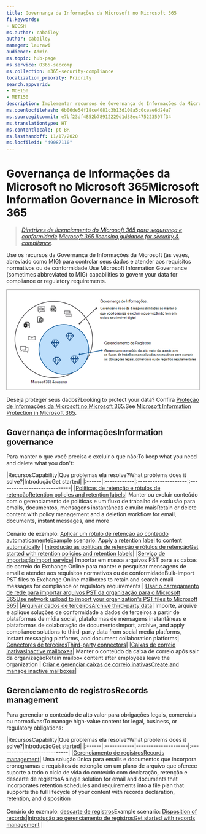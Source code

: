 ```yaml
---
title: Governança de Informações da Microsoft no Microsoft 365
f1.keywords:
- NOCSH
ms.author: cabailey
author: cabailey
manager: laurawi
audience: Admin
ms.topic: hub-page
ms.service: O365-seccomp
ms.collection: m365-security-compliance
localization_priority: Priority
search.appverid:
- MOE150
- MET150
description: Implementar recursos de Governança de Informações da Microsoft para controlar seus dados para conformidade ou requisitos regulatórios.
ms.openlocfilehash: 6b06de54f18ce4081c3b13d108a5c0ceae6d24a7
ms.sourcegitcommit: e7bf23df4852b78912229d1d38ec475223597f34
ms.translationtype: HT
ms.contentlocale: pt-BR
ms.lasthandoff: 11/17/2020
ms.locfileid: "49087110"
---
```

# <a name="microsoft-information-governance-in-microsoft-365"></a><span data-ttu-id="7f887-103">Governança de Informações da Microsoft no Microsoft 365</span><span class="sxs-lookup"><span data-stu-id="7f887-103">Microsoft Information Governance in Microsoft 365</span></span>

><span data-ttu-id="7f887-104">*[Diretrizes de licenciamento do Microsoft 365 para segurança e conformidade](https://aka.ms/ComplianceSD).*</span><span class="sxs-lookup"><span data-stu-id="7f887-104">*[Microsoft 365 licensing guidance for security & compliance](https://aka.ms/ComplianceSD).*</span></span>

<span data-ttu-id="7f887-105">Use os recursos da Governança de Informações da Microsoft (às vezes, abreviado como MIG) para controlar seus dados e atender aos requisitos normativos ou de conformidade.</span><span class="sxs-lookup"><span data-stu-id="7f887-105">Use Microsoft Information Governance (sometimes abbreviated to MIG) capabilities to govern your data for compliance or regulatory requirements.</span></span>

![Controle seus dados: governança de informações e gerenciamento de registros](../media/information-governance-records-management.png)

<span data-ttu-id="7f887-107">Deseja proteger seus dados?</span><span class="sxs-lookup"><span data-stu-id="7f887-107">Looking to protect your data?</span></span> <span data-ttu-id="7f887-108">Confira [Proteção de Informações da Microsoft no Microsoft 365](information-protection.md).</span><span class="sxs-lookup"><span data-stu-id="7f887-108">See [Microsoft Information Protection in Microsoft 365](information-protection.md).</span></span>

## <a name="information-governance"></a><span data-ttu-id="7f887-109">Governança de informações</span><span class="sxs-lookup"><span data-stu-id="7f887-109">Information governance</span></span>

<span data-ttu-id="7f887-110">Para manter o que você precisa e excluir o que não:</span><span class="sxs-lookup"><span data-stu-id="7f887-110">To keep what you need and delete what you don't:</span></span>
 
|<span data-ttu-id="7f887-111">Recursos</span><span class="sxs-lookup"><span data-stu-id="7f887-111">Capability</span></span>|<span data-ttu-id="7f887-112">Que problemas ela resolve?</span><span class="sxs-lookup"><span data-stu-id="7f887-112">What problems does it solve?</span></span>|<span data-ttu-id="7f887-113">Introdução</span><span class="sxs-lookup"><span data-stu-id="7f887-113">Get started</span></span>|
|:------|:------------|:--------------------|:-----------------------------|
|[<span data-ttu-id="7f887-114">Políticas de retenção e rótulos de retenção</span><span class="sxs-lookup"><span data-stu-id="7f887-114">Retention policies and retention labels</span></span>](retention.md)| <span data-ttu-id="7f887-115">Manter ou excluir conteúdo com o gerenciamento de políticas e um fluxo de trabalho de exclusão para emails, documentos, mensagens instantâneas e muito mais</span><span class="sxs-lookup"><span data-stu-id="7f887-115">Retain or delete content with policy management and a deletion workflow for email, documents, instant messages, and more</span></span> <br /><br /><span data-ttu-id="7f887-116">Cenário de exemplo: [Aplicar um rótulo de retenção ao conteúdo automaticamente](apply-retention-labels-automatically.md)</span><span class="sxs-lookup"><span data-stu-id="7f887-116">Example scenario: [Apply a retention label to content automatically](apply-retention-labels-automatically.md)</span></span> | [<span data-ttu-id="7f887-117">Introdução às políticas de retenção e rótulos de retenção</span><span class="sxs-lookup"><span data-stu-id="7f887-117">Get started with retention policies and retention labels</span></span>](get-started-with-retention.md)|
|[<span data-ttu-id="7f887-118">Serviço de importação</span><span class="sxs-lookup"><span data-stu-id="7f887-118">Import service</span></span>](importing-pst-files-to-office-365.md)| <span data-ttu-id="7f887-119">Importar em massa arquivos PST para as caixas de correio do Exchange Online para manter e pesquisar mensagens de email e atender aos requisitos normativos ou de conformidade</span><span class="sxs-lookup"><span data-stu-id="7f887-119">Bulk-import PST files to Exchange Online mailboxes to retain and search email messages for compliance or regulatory requirements</span></span> | [<span data-ttu-id="7f887-120">Usar o carregamento de rede para importar arquivos PST da organização para o Microsoft 365</span><span class="sxs-lookup"><span data-stu-id="7f887-120">Use network upload to import your organization's PST files to Microsoft 365</span></span>](use-network-upload-to-import-pst-files.md)|
|[<span data-ttu-id="7f887-121">Arquivar dados de terceiros</span><span class="sxs-lookup"><span data-stu-id="7f887-121">Archive third-party data</span></span>](archiving-third-party-data.md)| <span data-ttu-id="7f887-122">Importe, arquive e aplique soluções de conformidade a dados de terceiros a partir de plataformas de mídia social, plataformas de mensagens instantâneas e plataformas de colaboração de documentos</span><span class="sxs-lookup"><span data-stu-id="7f887-122">Import, archive, and apply compliance solutions to third-party data from social media platforms, instant messaging platforms, and document collaboration platforms</span></span>| [<span data-ttu-id="7f887-123">Conectores de terceiros</span><span class="sxs-lookup"><span data-stu-id="7f887-123">Third-party connectors</span></span>](archiving-third-party-data.md#third-party-data-connectors)|
|[<span data-ttu-id="7f887-124">Caixas de correio inativas</span><span class="sxs-lookup"><span data-stu-id="7f887-124">Inactive mailboxes</span></span>](inactive-mailboxes-in-office-365.md)| <span data-ttu-id="7f887-125">Manter o conteúdo da caixa de correio após sair da organização</span><span class="sxs-lookup"><span data-stu-id="7f887-125">Retain mailbox content after employees leave the organization</span></span> | [<span data-ttu-id="7f887-126">Criar e gerenciar caixas de correio inativas</span><span class="sxs-lookup"><span data-stu-id="7f887-126">Create and manage inactive mailboxes</span></span>](create-and-manage-inactive-mailboxes.md)|

## <a name="records-management"></a><span data-ttu-id="7f887-127">Gerenciamento de registros</span><span class="sxs-lookup"><span data-stu-id="7f887-127">Records management</span></span>

<span data-ttu-id="7f887-128">Para gerenciar o conteúdo de alto valor para obrigações legais, comerciais ou normativas:</span><span class="sxs-lookup"><span data-stu-id="7f887-128">To manage high-value content for legal, business, or regulatory obligations:</span></span>

|<span data-ttu-id="7f887-129">Recursos</span><span class="sxs-lookup"><span data-stu-id="7f887-129">Capability</span></span>|<span data-ttu-id="7f887-130">Que problemas ela resolve?</span><span class="sxs-lookup"><span data-stu-id="7f887-130">What problems does it solve?</span></span>|<span data-ttu-id="7f887-131">Introdução</span><span class="sxs-lookup"><span data-stu-id="7f887-131">Get started</span></span>|
|:------|:------------|---------------------|:----------------------------|
|[<span data-ttu-id="7f887-132">Gerenciamento de registros</span><span class="sxs-lookup"><span data-stu-id="7f887-132">Records management</span></span>](records-management.md)| <span data-ttu-id="7f887-133">Uma solução única para emails e documentos que incorpora cronogramas e requisitos de retenção em um plano de arquivo que oferece suporte a todo o ciclo de vida do conteúdo com declaração, retenção e descarte de registros</span><span class="sxs-lookup"><span data-stu-id="7f887-133">A single solution for email and documents that incorporates retention schedules and requirements into a file plan that supports the full lifecycle of your content with records declaration, retention, and disposition</span></span> <br /><br /><span data-ttu-id="7f887-134">Cenário de exemplo: [descarte de registros](disposition.md#disposition-of-records)</span><span class="sxs-lookup"><span data-stu-id="7f887-134">Example scenario: [Disposition of records](disposition.md#disposition-of-records)</span></span>|[<span data-ttu-id="7f887-135">Introdução ao gerenciamento de registros</span><span class="sxs-lookup"><span data-stu-id="7f887-135">Get started with records management</span></span>](get-started-with-records-management.md) |

